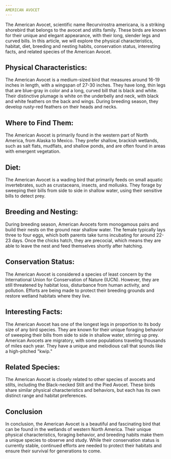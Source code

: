 ```yaml
---
AMERICAN AVOCET
---
```

The American Avocet, scientific name Recurvirostra americana, is a striking shorebird that belongs to the avocet and stilts family. These birds are known for their unique and elegant appearance, with their long, slender legs and curved bills. In this article, we will explore the physical characteristics, habitat, diet, breeding and nesting habits, conservation status, interesting facts, and related species of the American Avocet.

## Physical Characteristics:
The American Avocet is a medium-sized bird that measures around 16-19 inches in length, with a wingspan of 27-30 inches. They have long, thin legs that are blue-gray in color and a long, curved bill that is black and white. Their distinctive plumage is white on the underbelly and neck, with black and white feathers on the back and wings. During breeding season, they develop rusty-red feathers on their heads and necks.

## Where to Find Them:
The American Avocet is primarily found in the western part of North America, from Alaska to Mexico. They prefer shallow, brackish wetlands, such as salt flats, mudflats, and shallow ponds, and are often found in areas with emergent vegetation.

## Diet:
The American Avocet is a wading bird that primarily feeds on small aquatic invertebrates, such as crustaceans, insects, and mollusks. They forage by sweeping their bills from side to side in shallow water, using their sensitive bills to detect prey.

## Breeding and Nesting:
During breeding season, American Avocets form monogamous pairs and build their nests on the ground near shallow water. The female typically lays three to four eggs, which both parents take turns incubating for around 22-23 days. Once the chicks hatch, they are precocial, which means they are able to leave the nest and feed themselves shortly after hatching.

## Conservation Status:
The American Avocet is considered a species of least concern by the International Union for Conservation of Nature (IUCN). However, they are still threatened by habitat loss, disturbance from human activity, and pollution. Efforts are being made to protect their breeding grounds and restore wetland habitats where they live.

## Interesting Facts:

The American Avocet has one of the longest legs in proportion to its body size of any bird species.
They are known for their unique foraging behavior of sweeping their bills from side to side in shallow water, stirring up prey.
American Avocets are migratory, with some populations traveling thousands of miles each year.
They have a unique and melodious call that sounds like a high-pitched "kwip."

## Related Species:
The American Avocet is closely related to other species of avocets and stilts, including the Black-necked Stilt and the Pied Avocet. These birds share similar physical characteristics and behaviors, but each has its own distinct range and habitat preferences.

## Conclusion
In conclusion, the American Avocet is a beautiful and fascinating bird that can be found in the wetlands of western North America. Their unique physical characteristics, foraging behavior, and breeding habits make them a unique species to observe and study. While their conservation status is currently stable, continued efforts are needed to protect their habitats and ensure their survival for generations to come.